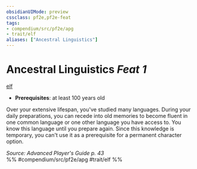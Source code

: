 ```yaml
---
obsidianUIMode: preview
cssclass: pf2e,pf2e-feat
tags:
- compendium/src/pf2e/apg
- trait/elf
aliases: ["Ancestral Linguistics"]
---
```

# Ancestral Linguistics  *Feat 1*  
[elf](../../rules/traits/elf.md)  

- **Prerequisites**: at least 100 years old

Over your extensive lifespan, you've studied many languages. During your daily preparations, you can recede into old memories to become fluent in one common language or one other language you have access to. You know this language until you prepare again. Since this knowledge is temporary, you can't use it as a prerequisite for a permanent character option.

*Source: Advanced Player's Guide p. 43*  
%% #compendium/src/pf2e/apg #trait/elf %%